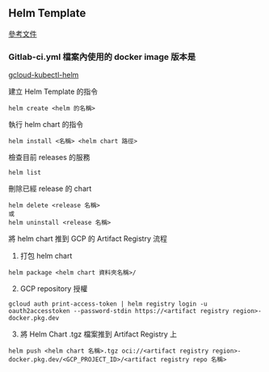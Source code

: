 ## Helm Template

[參考文件](https://cloud.google.com/artifact-registry/docs/helm/store-helm-charts)

### Gitlab-ci.yml 檔案內使用的 docker image 版本是

[gcloud-kubectl-helm](https://hub.docker.com/r/azman0101/gcloud-kubectl-helm/tags)

建立 Helm Template 的指令

```
helm create <helm 的名稱>
```

執行 helm chart 的指令

```
helm install <名稱> <helm chart 路徑>
```

檢查目前 releases 的服務

```
helm list
```

刪除已經 release 的 chart

```
helm delete <release 名稱>
或
helm uninstall <release 名稱>
```

將 helm chart 推到 GCP 的 Artifact Registry 流程

1. 打包 helm chart

```
helm package <helm chart 資料夾名稱>/
```

2. GCP repository 授權

```
gcloud auth print-access-token | helm registry login -u oauth2accesstoken --password-stdin https://<artifact registry region>-docker.pkg.dev
```

3. 將 Helm Chart .tgz 檔案推到 Artifact Registry 上

```
helm push <helm chart 名稱>.tgz oci://<artifact registry region>-docker.pkg.dev/<GCP_PROJECT_ID>/<artifact registry repo 名稱>
```
